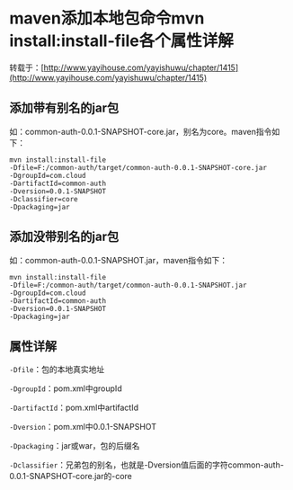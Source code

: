 # maven添加本地包命令mvn install:install-file各个属性详解

转载于：[http://www.yayihouse.com/yayishuwu/chapter/1415](http://www.yayihouse.com/yayishuwu/chapter/1415)

## 添加带有别名的jar包

如：common-auth-0.0.1-SNAPSHOT-core.jar，别名为core。maven指令如下：

```shell
mvn install:install-file 
-Dfile=F:/common-auth/target/common-auth-0.0.1-SNAPSHOT-core.jar 
-DgroupId=com.cloud 
-DartifactId=common-auth 
-Dversion=0.0.1-SNAPSHOT 
-Dclassifier=core  
-Dpackaging=jar
```

## 添加没带别名的jar包

如：common-auth-0.0.1-SNAPSHOT.jar，maven指令如下：

```shell
mvn install:install-file 
-Dfile=F:/common-auth/target/common-auth-0.0.1-SNAPSHOT.jar 
-DgroupId=com.cloud 
-DartifactId=common-auth 
-Dversion=0.0.1-SNAPSHOT 
-Dpackaging=jar
```

## 属性详解

`-Dfile`：包的本地真实地址

`-DgroupId`：pom.xml中groupId

`-DartifactId`：pom.xml中artifactId

`-Dversion`：pom.xml中0.0.1-SNAPSHOT

`-Dpackaging`：jar或war，包的后缀名

`-Dclassifier`：兄弟包的别名，也就是-Dversion值后面的字符common-auth-0.0.1-SNAPSHOT-core.jar的-core